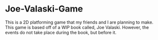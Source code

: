 # Joe-Valaski-Game
This is a 2D platforming game that my friends and I are planning to make. This game is based off of a WIP book called, Joe Valaski. However, the events do not take place during the book, but before it. 
